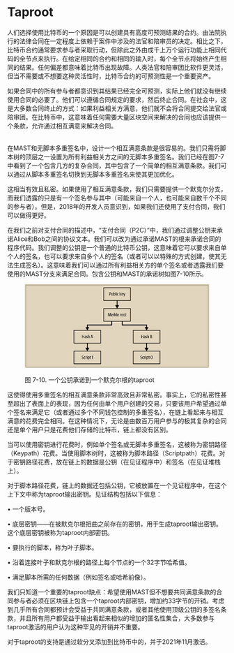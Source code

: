 # Taproot

人们选择使用比特币的一个原因是可以创建具有高度可预测结果的合约。由法院执行的法律合同在一定程度上依赖于案件中涉及的法官和陪审员的决定。相比之下，比特币合约通常要求参与者采取行动，但除此之外由成千上万个运行功能上相同代码的全节点来执行。在给定相同的合约和相同的输入时，每个全节点将始终产生相同的结果。任何偏差都意味着比特币出现故障。人类法官和陪审团比软件更灵活，但当不需要或不想要这种灵活性时，比特币合约的可预测性是一个重要资产。

如果合同中的所有参与者都意识到其结果已经完全可预测，实际上他们就没有继续使用合同的必要了。他们可以遵循合同规定的要求，然后终止合同。在社会中，这是大多数合同终止的方式：如果利益相关方满意，他们就不会将合同提交给法官或陪审团。在比特币中，这意味着任何需要大量区块空间来解决的合同也应该提供一个条款，允许通过相互满意来解决合同。

\
在MAST和无脚本多重签名中，设计一个相互满意条款是很容易的。我们只需将脚本树的顶层之一设置为所有利益相关方之间的无脚本多重签名。我们已经在图7-7中看到了一个包含几方的复杂合同，其中包含了一个简单的相互满意条款。我们可以通过从脚本多重签名切换到无脚本多重签名来使其更加优化。

这相当有效且私密。如果使用了相互满意条款，我们只需要提供一个默克尔分支，而我们透露的只是有一个签名参与其中（可能来自一个人，也可能来自数千个不同的参与者）。但是，2018年的开发人员意识到，如果我们还使用了支付合同，我们可以做得更好。

在我们之前对支付合同的描述中，“支付合同（P2C）”中，我们通过调整公钥来承诺Alice和Bob之间的协议文本。我们可以改为通过承诺MAST的根来承诺合同的程序代码。我们调整的公钥是一个普通的比特币公钥，这意味着它可以要求来自单个人的签名，也可以要求来自多个人的签名（或者可以以特殊的方式创建，使其无法生成签名）。这意味着我们可以通过所有利益相关方的单个签名或者透露我们要使用的MAST分支来满足合同。包含公钥和MAST的承诺树如图7-10所示。

<figure><img src="../.gitbook/assets/7.10.png" alt=""><figcaption><p>图 7-10.  一个公钥承诺到一个默克尔根的taproot</p></figcaption></figure>

这使得使用多重签名的相互满意条款非常高效且非常私密。事实上，它的私密性甚至超出了表面上的表现，因为任何由单个用户创建的交易，只要该用户希望通过单个签名来满足它（或者通过多个不同钱包控制的多重签名），在链上看起来与相互满意的花费完全相同。在这种情况下，无论是由数百万用户参与的极其复杂的合同还是单个用户只是花费他们存储的比特币，链上都没有区别。

当可以使用密钥进行花费时，例如单个签名或无脚本多重签名，这被称为密钥路径（Keypath）花费。当使用脚本树时，这被称为脚本路径（Scriptpath）花费。对于密钥路径花费，放在链上的数据是公钥（在见证程序中）和签名（在见证堆栈上）。

对于脚本路径花费，链上的数据还包括公钥，它被放置在一个见证程序中，在这个上下文中称为taproot输出密钥。见证结构包括以下信息：

• 一个版本号。&#x20;

• 底层密钥——在被默克尔根扭曲之前存在的密钥，用于生成taproot输出密钥。这个底层密钥被称为taproot内部密钥。&#x20;

• 要执行的脚本，称为叶子脚本。&#x20;

• 沿着连接叶子和默克尔根的路径上每个节点的一个32字节哈希值。&#x20;

• 满足脚本所需的任何数据（例如签名或哈希前像）。

我们只知道一个重要的taproot缺点：希望使用MAST但不想要共同满意条款的合同参与者必须在区块链上包含一个taproot内部密钥，增加约33字节的开销。考虑到几乎所有合同都预计会受益于共同满意条款，或者其他使用顶级公钥的多签名条款，并且所有用户都受益于输出看起来相似的增加的匿名性集合，大多数参与taproot激活的用户认为这种罕见的开销并不重要。&#x20;

对于taproot的支持是通过软分叉添加到比特币中的，并于2021年11月激活。
